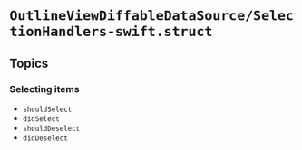 # ``OutlineViewDiffableDataSource/SelectionHandlers-swift.struct``

## Topics

### Selecting items

- ``shouldSelect``
- ``didSelect``
- ``shouldDeselect``
- ``didDeselect``
